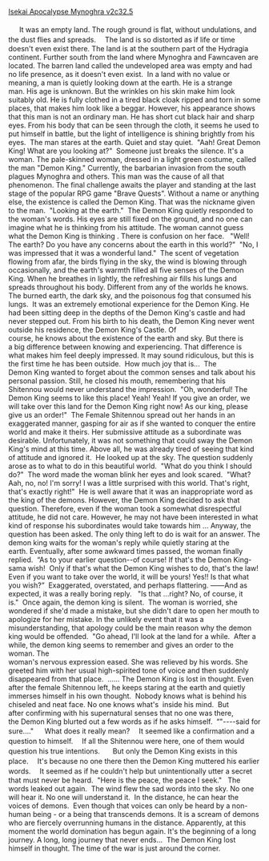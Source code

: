 [Isekai Apocalypse Mynoghra v2c32.5](https://www.lupus-sensei.com/2021/01/c2e32x.html)
<br/><br/>
  　It was an empty land. The rough ground is flat, without undulations, and the dust flies and spreads. 　The land is so distorted as if life or time doesn't even exist there. The land is at the southern part of the Hydragia continent. Further south from the land where Mynoghra and Fawncaven are located. The barren land called the undeveloped area was empty and had no life presence, as it doesn't even exist.  In a land with no value or meaning, a man is quietly looking down at the earth. He is a strange man. His age is unknown. But the wrinkles on his skin make him look suitably old. He is fully clothed in a tired black cloak ripped and torn in some places, that makes him look like a beggar. However, his appearance shows that this man is not an ordinary man. He has short cut black hair and sharp eyes. From his body that can be seen through the cloth, it seems he used to put himself in battle, but the light of intelligence is shining brightly from his eyes.  The man stares at the earth. Quiet and stay quiet.  "Aah! Great Demon King! What are you looking at?"  Someone just breaks the silence. It's a woman. The pale-skinned woman, dressed in a light green costume, called the man "Demon King." Currently, the barbarian invasion from the south plagues Mynoghra and others. This man was the cause of all that phenomenon. The final challenge awaits the player and standing at the last stage of the popular RPG game "Brave Quests". Without a name or anything else, the existence is called the Demon King. That was the nickname given to the man.  "Looking at the earth."  The Demon King quietly responded to the woman's words. His eyes are still fixed on the ground, and no one can imagine what he is thinking from his attitude. The woman cannot guess what the Demon King is thinking . There is confusion on her face.   "Well! The earth? Do you have any concerns about the earth in this world?"  "No, I was impressed that it was a wonderful land."  The scent of vegetation flowing from afar, the birds flying in the sky, the wind is blowing through occasionally, and the earth's warmth filled all five senses of the Demon King. When he breathes in lightly, the refreshing air fills his lungs and spreads throughout his body. Different from any of the worlds he knows. The burned earth, the dark sky, and the poisonous fog that consumed his lungs.  It was an extremely emotional experience for the Demon King. He had been sitting deep in the depths of the Demon King's castle and had never stepped out. From his birth to his death, the Demon King never went outside his residence, the Demon King's Castle. Of<br/>
 course, he knows about the existence of the earth and sky. But there is<br/>
 a big difference between knowing and experiencing. That difference is <br/>
what makes him feel deeply impressed. It may sound ridiculous, but this is the first time he has been outside.  How much joy that is...  The<br/>
 Demon King wanted to forget about the common senses and talk about his <br/>
personal passion. Still, he closed his mouth, remembering that his Shitennou would never understand the impression.  "Oh, wonderful! The Demon King seems to like this place! Yeah! Yeah! If you give an order, we will take over this land for the Demon King right now! As our king, please give us an order!"  The Female Shitennou spread out her hands in an exaggerated manner, gasping for air as if she wanted to conquer the entire world and make it theirs. Her submissive attitude as a subordinate was desirable. Unfortunately, it was not something that could sway the Demon King's mind at this time. Above all, he was already tired of seeing that kind of attitude and ignored it.  He looked up at the sky. The question suddenly arose as to what to do in this beautiful world.  "What do you think I should do?"  The word made the woman blink her eyes and look scared.  "What? Aah, no, no! I'm sorry! I was a little surprised with this world. That's right, that's exactly right!"  He is well aware that it was an inappropriate word as the king of the demons. However, the Demon King decided to ask that question. Therefore, even if the woman took a somewhat disrespectful attitude, he did not care. However, he may not have been interested in what kind of response his subordinates would take towards him ... Anyway, the question has been asked. The only thing left to do is wait for an answer. The demon king waits for the woman's reply while quietly staring at the earth. Eventually, after some awkward times passed, the woman finally replied.  “As to your earlier question--of course! If that's the Demon King-sama wish!  Only if that's what the Demon King wishes to do, that's the law! Even if you want to take over the world, it will be yours! Yes!! Is that what you wish?”  Exaggerated, overstated, and perhaps flattering. ――And as expected, it was a really boring reply.   "Is that ...right? No, of course, it is."  Once again, the demon king is silent.  The woman is worried, she wondered if she'd made a mistake, but she didn't dare to open her mouth to apologize for her mistake. In the unlikely event that it was a misunderstanding, that apology could be the main reason why the demon king would be offended.  "Go ahead, I'll look at the land for a while.  After a while, the demon king seems to remember and gives an order to the woman. The<br/>
 woman's nervous expression eased. She was relieved by his words. She <br/>
greeted him with her usual high-spirited tone of voice and then suddenly disappeared from that place.  ...... The Demon King is lost in thought. Even after the female Shitennou left, he keeps staring at the earth and quietly immerses himself in his own thought.  Nobody knows what is behind his chiseled and neat face. No one knows what's  inside his mind.  But<br/>
 after confirming with his supernatural senses that no one was there, <br/>
the Demon King blurted out a few words as if he asks himself.  “"----said for sure...."  　What does it really mean? 　It seemed like a confirmation and a question to himself. 　If all the Shitennou were here, one of them would question his true intentions.   　But only the Demon King exists in this place. 　It's because no one there then the Demon King muttered his earlier words. 　It seemed as if he couldn't help but unintentionally utter a secret that must never be heard.  "Here is the peace, the peace I seek."   The words leaked out again.  The wind flew the sad words into the sky. No one will hear it. No one will understand it.  In the distance, he can hear the voices of demons.  Even though that voices can only be heard by a non-human being - or a being that transcends demons. It is a scream of demons who are fiercely overrunning humans in the distance. Apparently, at this moment the world domination has begun again. It's the beginning of a long journey. A long, long journey that never ends...  The Demon King lost himself in thought. The time of the war is just around the corner. <br/>
